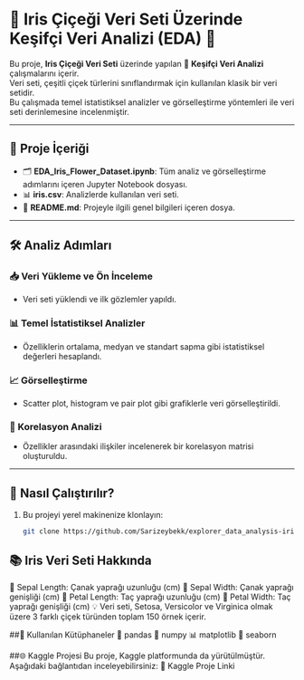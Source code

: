# 🌸 Iris Çiçeği Veri Seti Üzerinde Keşifçi Veri Analizi (EDA) 🌟

Bu proje, **Iris Çiçeği Veri Seti** üzerinde yapılan 🧐 **Keşifçi Veri Analizi** çalışmalarını içerir.  
Veri seti, çeşitli çiçek türlerini sınıflandırmak için kullanılan klasik bir veri setidir.  
Bu çalışmada temel istatistiksel analizler ve görselleştirme yöntemleri ile veri seti derinlemesine incelenmiştir.

---

## 📂 Proje İçeriği

- 🗂️ **EDA_Iris_Flower_Dataset.ipynb**: Tüm analiz ve görselleştirme adımlarını içeren Jupyter Notebook dosyası.  
- 📊 **iris.csv**: Analizlerde kullanılan veri seti.  
- 📄 **README.md**: Projeyle ilgili genel bilgileri içeren dosya.  

---

## 🛠️ Analiz Adımları

### 📥 Veri Yükleme ve Ön İnceleme
- Veri seti yüklendi ve ilk gözlemler yapıldı.

### 📊 Temel İstatistiksel Analizler
- Özelliklerin ortalama, medyan ve standart sapma gibi istatistiksel değerleri hesaplandı.

### 📈 Görselleştirme
- Scatter plot, histogram ve pair plot gibi grafiklerle veri görselleştirildi.

### 🔗 Korelasyon Analizi
- Özellikler arasındaki ilişkiler incelenerek bir korelasyon matrisi oluşturuldu.

---

## 🚀 Nasıl Çalıştırılır?

1. Bu projeyi yerel makinenize klonlayın:
   ```bash
   git clone https://github.com/Sarizeybekk/explorer_data_analysis-iris-flower-dataset.git


## 📚 Iris Veri Seti Hakkında
🌸 Sepal Length: Çanak yaprağı uzunluğu (cm)
🌸 Sepal Width: Çanak yaprağı genişliği (cm)
🌸 Petal Length: Taç yaprağı uzunluğu (cm)
🌸 Petal Width: Taç yaprağı genişliği (cm)
💡 Veri seti, Setosa, Versicolor ve Virginica olmak üzere 3 farklı çiçek türünden toplam 150 örnek içerir.

##🔧 Kullanılan Kütüphaneler
🐼 pandas
🔢 numpy
📊 matplotlib
🌈 seaborn


##🌐 Kaggle Projesi
Bu proje, Kaggle platformunda da yürütülmüştür. Aşağıdaki bağlantıdan inceleyebilirsiniz:
🔗 Kaggle Proje Linki
